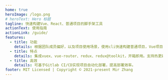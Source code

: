 ```yaml
---
home: true
heroImage: /logo.png
# heroText: Hero 标题
tagline: 快速构建Vue、React、普通项目的脚手架工具
actionText: 使用指南
actionLink: /guide/
features:
  - title: 功能
    details: 根据团队成员偏好，以及项目使用场景，使用cli快速构建普通项目，Vue项目，React项目。
  - title: 特点
    details: 集成vuex、vue-router、redux、redux@toolkit，开箱即用。支持热更新，接口代理，项目快速打包。
  - title: 高效
    details: 可基于Gitlab CI/CD实现项目自动化部署，提高部署效率。
footer: MIT Licensed | Copyright © 2021-present Mir Zhang
---
```

